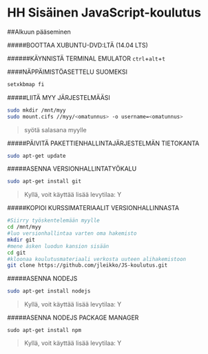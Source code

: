 # HH Sisäinen JavaScript-koulutus

##Alkuun pääseminen

#####BOOTTAA XUBUNTU-DVD:LTÄ (14.04 LTS)

######KÄYNNISTÄ TERMINAL EMULATOR
`ctrl`+`alt`+`t`

####NÄPPÄIMISTÖASETTELU SUOMEKSI
```sh
setxkbmap fi
```
#####LIITÄ MYY JÄRJESTELMÄÄSI
```sh
sudo mkdir /mnt/myy
sudo mount.cifs //myy/<omatunnus> -o username=<omatunnus>
```
> syötä salasana myylle

#####PÄIVITÄ PAKETTIENHALLINTAJÄRJESTELMÄN TIETOKANTA
```sh
sudo apt-get update
```

#####ASENNA VERSIONHALLINTATYÖKALU
```sh
sudo apt-get install git
```
> Kyllä, voit käyttää lisää levytilaa: Y

#####KOPIOI KURSSIMATERIAALIT VERSIONHALLINNASTA
```sh
#Siirry työskentelemään myylle
cd /mnt/myy
#luo versionhallintaa varten oma hakemisto
mkdir git
#mene äsken luodun kansion sisään
cd git
#kloonaa koulutusmateriaali verkosta uuteen alihakemistoon
git clone https://github.com/jleikko/JS-koulutus.git
```

#####ASENNA NODEJS
```sh
sudo apt-get install nodejs
```
> Kyllä, voit käyttää lisää levytilaa: Y

#####ASENNA NODEJS PACKAGE MANAGER
```
sudo apt-get install npm
```
> Kyllä, voit käyttää lisää levytilaa: Y

